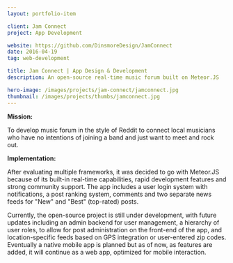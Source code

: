 ```yaml
---
layout: portfolio-item

client: Jam Connect
project: App Development

website: https://github.com/DinsmoreDesign/JamConnect
date: 2016-04-19
tag: web-development

title: Jam Connect | App Design & Development
description: An open-source real-time music forum built on Meteor.JS

hero-image: /images/projects/jam-connect/jamconnect.jpg
thumbnail: /images/projects/thumbs/jamconnect.jpg
---
```


**Mission:**

  To develop music forum in the style of Reddit to connect local musicians who have no intentions of joining a band and just want to meet and rock out.

**Implementation:**

  After evaluating multiple frameworks, it was decided to go with Meteor.JS because of its built-in real-time capabilities, rapid development features and strong community support. The app includes a user login system with notifications, a post ranking system, comments and two separate news feeds for "New" and "Best" (top-rated) posts.

  Currently, the open-source project is still under development, with future updates including an admin backend for user management, a hierarchy of user roles, to allow for post administration on the front-end of the app, and location-specific feeds based on GPS integration or user-entered zip codes. Eventually a native mobile app is planned but as of now, as features are added, it will continue as a web app, optimized for mobile interaction.
